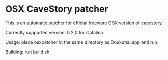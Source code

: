 # OSX CaveStory patcher

This is an automatic patcher for official freeware OSX version of cavestory.

Currently supported version: 0.2.0 for Catalina

Usage: place osxpatcher in the same directory as Doukutsu.app and run

Building: run build.sh


